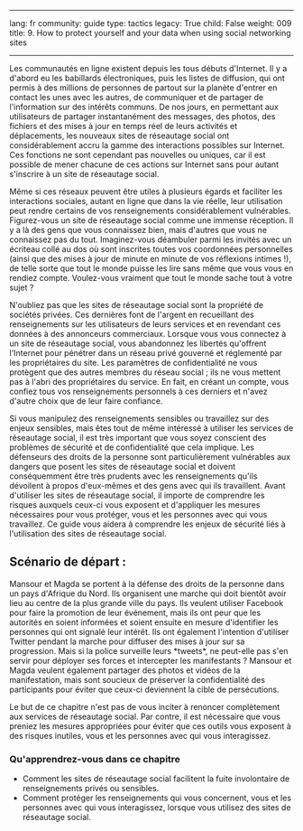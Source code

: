 

---

lang: fr
community: guide
type: tactics
legacy: True
child: False
weight: 009
title: 9. How to protect yourself and your data when using social networking sites

---

Les communautés en ligne existent depuis les tous débuts d'Internet. Il y a d'abord eu les babillards électroniques, puis les listes de diffusion, qui ont permis à des millions de personnes de partout sur la planète d'entrer en contact les unes avec les autres, de communiquer et de partager de l'information sur des intérêts communs. De nos jours, en permettant aux utilisateurs de partager instantanément des messages, des photos, des fichiers et des mises à jour en temps réel de leurs activités et déplacements, les nouveaux sites de réseautage social ont considérablement accru la gamme des interactions possibles sur Internet. Ces fonctions ne sont cependant pas nouvelles ou uniques, car il est possible de mener chacune de ces actions sur Internet sans pour autant s'inscrire à un site de réseautage social.

Même si ces réseaux peuvent être utiles à plusieurs égards et faciliter les interactions sociales, autant en ligne que dans la vie réelle, leur utilisation peut rendre certains de vos renseignements considérablement vulnérables. Figurez-vous un site de réseautage social comme une immense réception. Il y a là des gens que vous connaissez bien, mais d'autres que vous ne connaissez pas du tout. Imaginez-vous déambuler parmi les invités avec un écriteau collé au dos où sont inscrites toutes vos coordonnées personnelles (ainsi que des mises à jour de minute en minute de vos réflexions intimes !), de telle sorte que tout le monde puisse les lire sans même que vous vous en rendiez compte. Voulez-vous vraiment que tout le monde sache tout à votre sujet ?

N'oubliez pas que les sites de réseautage social sont la propriété de sociétés privées. Ces dernières font de l'argent en recueillant des renseignements sur les utilisateurs de leurs services et en revendant ces données à des annonceurs commerciaux. Lorsque vous vous connectez à un site de réseautage social, vous abandonnez les libertés qu'offrent l'Internet pour pénétrer dans un réseau privé gouverné et réglementé par les propriétaires du site. Les paramètres de confidentialité ne vous protègent que des autres membres du réseau social ; ils ne vous mettent pas à l'abri des propriétaires du service. En fait, en créant un compte, vous confiez tous vos renseignements personnels à ces derniers et n'avez d'autre choix que de leur faire confiance. 

Si vous manipulez des renseignements sensibles ou travaillez sur des enjeux sensibles, mais êtes tout de même intéressé à utiliser les services de réseautage social, il est très important que vous soyez conscient des problèmes de sécurité et de confidentialité que cela implique. Les défenseurs des droits de la personne sont particulièrement vulnérables aux dangers que posent les sites de réseautage social et doivent conséquemment être très prudents avec les renseignements qu'ils dévoilent à propos d'eux-mêmes et des gens avec qui ils travaillent.
Avant d'utiliser les sites de réseautage social, il importe de comprendre les risques auxquels ceux-ci vous exposent et d'appliquer les mesures nécessaires pour vous protéger, vous et les personnes avec qui vous travaillez. Ce guide vous aidera à comprendre les enjeux de sécurité liés à l'utilisation des sites de réseautage social.

## Scénario de départ : ##
<div class="background" markdown=1>
Mansour et Magda se portent à la défense des droits de la personne dans un pays d'Afrique du Nord. Ils organisent une marche qui doit bientôt avoir lieu au centre de la plus grande ville du pays. Ils veulent utiliser Facebook pour faire la promotion de leur événement, mais ils ont peur que les autorités en soient informées et soient ensuite en mesure d'identifier les personnes qui ont signalé leur intérêt. Ils ont également l'intention d'utiliser Twitter pendant la marche pour diffuser des mises à jour sur sa progression. Mais si la police surveille leurs *tweets*, ne peut-elle pas s'en servir pour déployer ses forces et intercepter les manifestants ? Mansour et Magda veulent également partager des photos et vidéos de la manifestation, mais sont soucieux de préserver la confidentialité des participants pour éviter que ceux-ci deviennent la cible de persécutions.
</div>

Le but de ce chapitre n'est pas de vous inciter à renoncer complètement aux services de réseautage social. Par contre, il est nécessaire que vous preniez les mesures appropriées pour éviter que ces outils vous exposent à des risques inutiles, vous et les personnes avec qui vous interagissez.

### Qu'apprendrez-vous dans ce chapitre ###
- Comment les sites de réseautage social facilitent la fuite involontaire de renseignements privés ou sensibles.
- Comment protéger les renseignements qui vous concernent, vous et les personnes avec qui vous interagissez, lorsque vous utilisez des sites de réseautage social.


